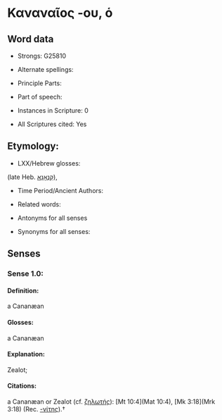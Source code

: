 # Καναναῖος -ου, ὁ

<!-- Status: S2=NeedsEdits -->
<!-- Lexica used for edits:   -->

## Word data

* Strongs: G25810

* Alternate spellings:



* Principle Parts: 


* Part of speech: 


* Instances in Scripture: 0

* All Scriptures cited: Yes

## Etymology: 


* LXX/Hebrew glosses: 

(late Heb. [קַנְאָנָא](//en-uhl/H????)),

* Time Period/Ancient Authors: 


* Related words: 

* Antonyms for all senses

* Synonyms for all senses: 


## Senses 


### Sense  1.0: 

#### Definition: 

a Cananæan

#### Glosses: 

a Cananæan 

#### Explanation: 

Zealot; 

#### Citations: 

a Cananæan or Zealot (cf. [ζηλωτής]()): [Mt 10:4](Mat 10:4), [Mk 3:18](Mrk 3:18) (Rec. [-νίτης]()).†
